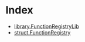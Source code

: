 # Index

<!-- START_INDEX -->
- [library.FunctionRegistryLib](./library.FunctionRegistryLib.md)
- [struct.FunctionRegistry](./struct.FunctionRegistry.md)

<!-- END_INDEX -->